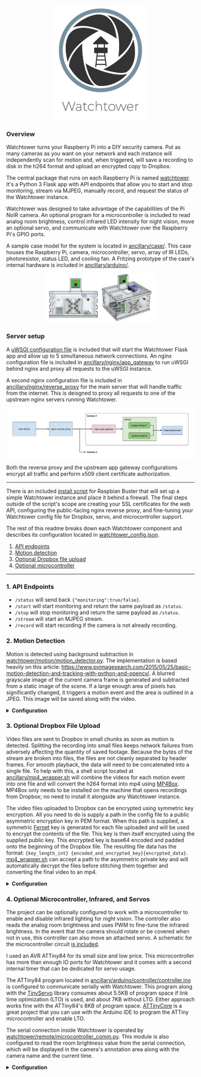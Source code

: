 
<p align="center">
  <img src="ancillary/watchtower.png" width="250" />
</p>
<p class="aligncenter">
    

### Overview

Watchtower turns your Raspberry Pi into a DIY security camera. Put as many cameras as you want on your network and each instance will independently scan for motion and, when triggered, will save a recording to disk in the h264 format and upload an encrypted copy to Dropbox.

The central package that runs on each Raspberry Pi is named [watchtower](watchtower). It's a Python 3 Flask app with API endpoints that allow you to start and stop monitoring, stream via MJPEG, manually record, and request the status of the Watchtower instance.

Watchtower was designed to take advantage of the capabilities of the Pi NoIR camera. An optional program for a microcontroller is included to read analog room brightness, control infrared LED intensity for night vision, move an optional servo, and communicate with Watchtower over the Raspberry Pi's GPIO ports.

A sample case model for the system is located in [ancillary/case/](ancillary/case/). This case houses the Raspberry Pi, camera, microcontroller, servo, array of IR LEDs, photoresistor, status LED, and cooling fan. A Fritzing prototype of the case's internal hardware is included in [ancillary/arduino/](ancillary/arduino).

<p align="center">
    <img src="ancillary/case/Case_XRay.png" width="300" />
</p>

### Server setup

A [uWSGI configuration file](wsgi.ini) is included that will start the Watchtower Flask app and allow up to 5 simultaneous network connections. An nginx configuration file is included in [ancillary/nginx/app_gateway](ancillary/nginx/app_gateway) to run uWSGI behind nginx and proxy all requests to the uWSGI instance.

A second nginx configuration file is included in [ancillary/nginx/reverse_proxy](ancillary/nginx/reverse_proxy) for the main server that will handle traffic from the internet. This is deisgned to proxy all requests to one of the upstream nginx servers running Watchtower.

<p align="center">
<img src="ancillary/system_diagram.png"/>
</p>

Both the reverse proxy and the upstream app gateway configurations encrypt all traffic and perform x509 client certificate authorization.

---

There is an included [install script](install.sh) for Raspbian Buster that will set up a simple Watchtower instance and place it behind a firewall. The final steps outside of the script's scope are creating your SSL certificates for the web API, configuring the public-facing nginx reverse proxy, and fine-tuning your Watchtower config file for Dropbox, servo, and microcontroller support.

The rest of this readme breaks down each Watchtower component and describes its configuration located in [watchtower_config.json](watchtower/config/watchtower_config_example.json).
 1. [API endpoints](#1-api-endpoints)
 2. [Motion detection](#2-motion-detection)
 3. [Optional Dropbox file upload](#3-dropbox-file-upload)
 4. [Optional microcontroller](#4-microcontroller)
 
 ---

 ### 1. API Endpoints

- `/status` will send back `{"monitoring":true/false}`. 
- `/start` will start monitoring and return the same payload as `/status`.
- `/stop` will stop monitoring and return the same payload as `/status`.
- `/stream` will start an MJPEG stream.
- `/record` will start recording if the camera is not already recording.

### 2. Motion Detection

Motion is detected using background subtraction in [watchtower/motion/motion_detector.py](watchtower/motion/motion_detector.py). The implementation is based heavily on this article: https://www.pyimagesearch.com/2015/05/25/basic-motion-detection-and-tracking-with-python-and-opencv/. A blurred grayscale image of the current camera frame is generated and subtracted from a static image of the scene. If a large enough area of pixels has significantly changed, it triggers a motion event and the area is outlined in a JPEG. This image will be saved along with the video.

<details>
  <summary><b>Configuration</b></summary>
  
All motion properties are prefixed with `MOTION_` in the config file:
- `MAX_EVENT_TIME` is the maximum number of seconds for a single recording before a new base frame is selected. This is a failsafe to avoid infinitely recording in the event that the scene is permanently altered.
- `MIN_TRIGGER_AREA` the minimum percentage (represented as a float between 0 and 1) of the image that must be detected as motion before a motion event is triggered.
- `MIN_PIXEL_DELTA_TRIGGER` the minimum delta value between the base frame and current frame that marks the pixel as a motion area. This is on a scale of 0-255.
- `RECORDING_PADDING` the number of seconds to record before and after motion occurs.
</details>


### 3. Optional Dropbox File Upload

Video files are sent to Dropbox in small chunks as soon as motion is detected. Splitting the recording into small files keeps network failures from adversely affecting the quantity of saved footage. Because the bytes of the stream are broken into files, the files are not cleanly separated by header frames. For smooth playback, the data will need to be concatenated into a single file. To help with this, a shell script located at [ancillary/mp4_wrapper.sh](ancillary/mp4_wrapper.sh) will combine the videos for each motion event into one file and will convert the h264 format into mp4 using [MP4Box](https://gpac.wp.imt.fr/mp4box/). MP4Box only needs to be installed on the machine that opens recordings from Dropbox; no need to install it alongside any Watchtower instance.

The video files uploaded to Dropbox can be encrypted using symmetric key encryption. All you need to do is supply a path in the config file to a public asymmetric encryption key in PEM format. When this path is supplied, a symmetric [Fernet](https://cryptography.io/en/latest/fernet/) key is generated for each file uploaded and will be used to encrypt the contents of the file. This key is then itself encrypted using the supplied public key. This encrypted key is base64 encoded and padded onto the beginning of the Dropbox file. The resulting file data has the format: `{key_length_int} {encoded_and_encrypted_key}{encrypted_data}`. [mp4_wrapper.sh](ancillary/mp4_wrapper.sh) can accept a path to the asymmetric private key and will automatically decrypt the files before stitching them together and converting the final video to an mp4.

<details>
  <summary><b>Configuration</b></summary>

All Dropbox properties are prefixed with `DROPBOX_` in the config file. Dropbox can be disabled by deleting all items prefixed wtih `DROPBOX_`.
- `FILE_CHUNK_MB` determines the maximum file size in megabytes that will be uploaded to Dropbox. Files are saved in series using the name `video#.h264` like `video0.h264`, `video1.h264`, etc.
- `API_TOKEN` is the Dropbox API token for your account.
- `PUBLIC_KEY_PATH` the path to the public asymmetric key. If `null` is supplied, the Dropbox files are not encrypted.
</details>

### 4. Optional Microcontroller, Infrared, and Servos

The project can be optionally configured to work with a microcontroller to enable and disable infrared lighting for night vision. The controller also reads the analog room brightness and uses PWM to fine-tune the infrared brightness. In the event that the camera should rotate or be covered when not in use, this controller can also move an attached servo. A schematic for the microcontroller circuit [is included](/ancillary/arduino).

I used an AVR ATTiny84 for its small size and low price. This microcontroller has more than enough IO ports for Watchtower and it comes with a second internal timer that can be dedicated for servo usage.

The ATTiny84 program located in [ancillary/arduino/controller/controller.ino](ancillary/arduino/controller/controller.ino) is configured to communicate serially with Watchtower. This program along with the [TinyServo](ancillary/arduino/controller/TinyServo.h) library consumes about 5.5KB of program space if link time optimization (LTO) is used, and about 7KB without LTO. Either approach works fine with the ATTiny84's 8KB of program space. [ATTinyCore](https://github.com/SpenceKonde/ATTinyCore) is a great project that you can use with the Arduino IDE to program the ATTiny microcontroller and enable LTO.

The serial connection inside Watchtower is operated by [watchtower/remote/microcontroller_comm.py](watchtower/remote/microcontroller_comm.py). This module is also configured to read the room brightness value from the serial connection, which will be displayed in the camera's annotation area along with the camera name and the current time.

<details>
  <summary><b>Configuration</b></summary>

All microcontroller properties are prefixed with `MICRO_` in the config file:
- `ENABLED` - if `false`, the `microcontroller_comm` module will be not be used and the following config fields are ignored.
- `BAUDRATE` is the baudrate of the serial connection to the microcontroller.
- `PORT` is the location of the serial connection, like `/dev/serial0` on Raspbian.
- `TRANSMISSION_FREQ` the frequency as "messages per second" that transmissions can be sent or received to and from the microcontroller. With the default implementation of [controller.ino](ancillary/arduino/controller/controller.ino), a value of 2 is good.
- `SERVO_ANGLE_ON` the angle (from 0-180) of the servo for the on state.
- `SERVO_ANGLE_OFF` the angle (from 0-180) of the servo for the off state.
</details>

